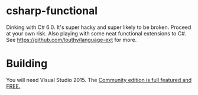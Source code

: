# csharp-functional
Dinking with C# 6.0. It's super hacky and super likely to be broken. Proceed at your own risk. Also playing with some neat functional extensions to C#. See https://github.com/louthy/language-ext for more. 

# Building
You will need Visual Studio 2015. The [Community edition is full featured and FREE.](https://www.visualstudio.com/en-us/downloads/download-visual-studio-vs.aspx) 
